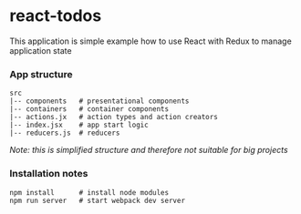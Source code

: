 # react-todos
This application is simple example how to use React with Redux to manage application state

### App structure
```
src
|-- components   # presentational components
|-- containers   # container components
|-- actions.jx   # action types and action creators
|-- index.jsx    # app start logic
|-- reducers.js  # reducers
```
*Note: this is simplified structure and therefore not suitable for big projects*

### Installation notes
```
npm install      # install node modules
npm run server   # start webpack dev server
```
